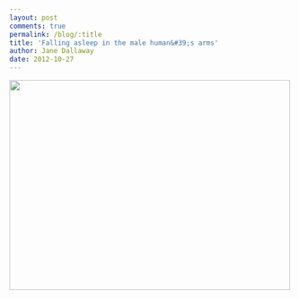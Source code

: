 ```yaml
---
layout: post
comments: true
permalink: /blog/:title
title: 'Falling asleep in the male human&#39;s arms'
author: Jane Dallaway
date: 2012-10-27
---
```


<div>
<a href="http://static.skitters.dallaway.com/Lphoto.JPG">
<img width="500" src="http://static.skitters.dallaway.com/Lphoto.JPG.500.JPG" height="374">
</a>
</div>


 
    
